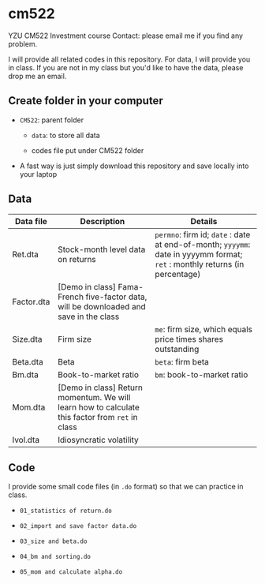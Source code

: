 # cm522

YZU CM522 Investment course Contact: please email me if you find any problem.

I will provide all related codes in this repository. For data, I will provide you in class. If you are not in my class but you'd like to have the data, please drop me an email.

## Create folder in your computer

-   `CM522`: parent folder

    -   `data`: to store all data

    -   codes file put under CM522 folder

-   A fast way is just simply download this repository and save locally into your laptop

## Data

| Data file  | Description                                                                                     | Details                                                                                                                    |
|------------------|---------------------------|---------------------------|
| Ret.dta    | Stock-month level data on returns                                                               | `permno`: firm id; `date` : date at end-of-month; `yyyymm`: date in yyyymm format; `ret` : monthly returns (in percentage) |
| Factor.dta | [Demo in class] Fama-French five-factor data, will be downloaded and save in the class          |                                                                                                                            |
| Size.dta   | Firm size                                                                                       | `me`: firm size, which equals price times shares outstanding                                                               |
| Beta.dta   | Beta                                                                                            | `beta`: firm beta                                                                                                          |
| Bm.dta     | Book-to-market ratio                                                                            | `bm`: book-to-market ratio                                                                                                 |
| Mom.dta    | [Demo in class] Return momentum. We will learn how to calculate this factor from `ret` in class |                                                                                                                            |
| Ivol.dta   | Idiosyncratic volatility                                                                        |                                                                                                                            |

## Code

I provide some small code files (in `.do` format) so that we can practice in class.

-   `01_statistics of return.do`

-   `02_import and save factor data.do`

-   `03_size and beta.do`

-   `04_bm and sorting.do`

-   `05_mom and calculate alpha.do`
